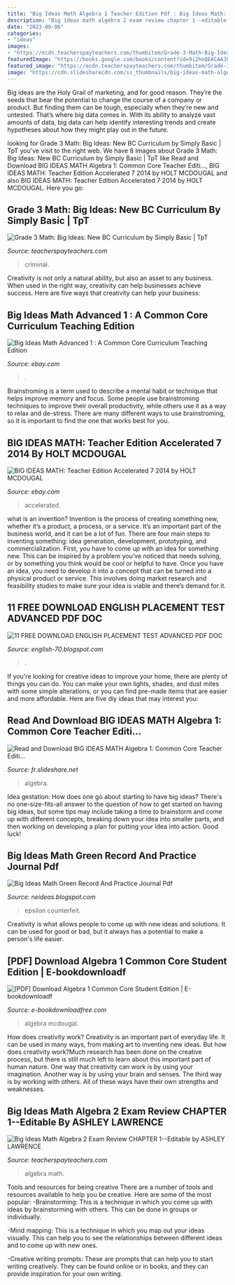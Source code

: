 ```yaml
---
title: "Big Ideas Math Algebra 1 Teacher Edition Pdf : Big Ideas Math: Teacher Edition Accelerated 7 2014 By Holt Mcdougal"
description: "Big ideas math algebra 2 exam review chapter 1--editable by ashley lawrence"
date: "2023-09-06"
categories:
- "ideas"
images:
- "https://ecdn.teacherspayteachers.com/thumbitem/Grade-3-Math-Big-Ideas-New-BC-Curriculum-3061072-1508095711/original-3061072-4.jpg"
featuredImage: "https://books.google.com/books/content?id=9i2hnQEACAAJ&amp;printsec=frontcover&amp;img=1&amp;zoom=1&amp;source=gbs_api"
featured_image: "https://ecdn.teacherspayteachers.com/thumbitem/Grade-3-Math-Big-Ideas-New-BC-Curriculum-3061072-1508095711/original-3061072-4.jpg"
image: "https://cdn.slidesharecdn.com/ss_thumbnails/big-ideas-math-algebra-1-common-core-teacher-edition-2015-190403161655-thumbnail-4.jpg?cb=1554308228"
---
```



Big ideas are the Holy Grail of marketing, and for good reason. They’re the seeds that bear the potential to change the course of a company or product. But finding them can be tough, especially when they’re new and untested. That’s where big data comes in. With its ability to analyze vast amounts of data, big data can help identify interesting trends and create hypotheses about how they might play out in the future.

	

		
looking for Grade 3 Math: Big Ideas: New BC Curriculum by Simply Basic | TpT you've visit to the right web. We have 8 Images about Grade 3 Math: Big Ideas: New BC Curriculum by Simply Basic | TpT like Read and Download BIG IDEAS MATH Algebra 1: Common Core Teacher Editi…, BIG IDEAS MATH: Teacher Edition Accelerated 7 2014 by HOLT MCDOUGAL and also BIG IDEAS MATH: Teacher Edition Accelerated 7 2014 by HOLT MCDOUGAL. Here you go:
		
    
## Grade 3 Math: Big Ideas: New BC Curriculum By Simply Basic | TpT

<img loading=lazy src="https://ecdn.teacherspayteachers.com/thumbitem/Grade-3-Math-Big-Ideas-New-BC-Curriculum-3061072-1508095711/original-3061072-4.jpg" onerror="this.onerror=null;this.src='https://tse1.mm.bing.net/th?id=OIP.78sqo10crWlT-k_NQP8nHgAAAA&amp;pid=15.1';" alt="Grade 3 Math: Big Ideas: New BC Curriculum by Simply Basic | TpT">

_Source: teacherspayteachers.com_

>criminal. 

	

Creativity is not only a natural ability, but also an asset to any business. When used in the right way, creativity can help businesses achieve success. Here are five ways that creativity can help your business: 

    
## Big Ideas Math Advanced 1 : A Common Core Curriculum Teaching Edition

<img loading=lazy src="https://i.ebayimg.com/images/g/hTUAAOSwvndfbmfN/s-l640.jpg" onerror="this.onerror=null;this.src='https://tse2.mm.bing.net/th?id=OIP.eowBOPXh-y-UmS1-S4ha9AHaG9&amp;pid=15.1';" alt="Big Ideas Math Advanced 1 : A Common Core Curriculum Teaching Edition">

_Source: ebay.com_

>. 

	

Brainstroming is a term used to describe a mental habit or technique that helps improve memory and focus. Some people use brainstroming techniques to improve their overall productivity, while others use it as a way to relax and de-stress. There are many different ways to use brainstroming, so it is important to find the one that works best for you.

    
## BIG IDEAS MATH: Teacher Edition Accelerated 7 2014 By HOLT MCDOUGAL

<img loading=lazy src="https://productimages.worldofbooks.com/1608405257.jpg" onerror="this.onerror=null;this.src='https://tse2.mm.bing.net/th?id=OIP.Wz1gS4pqlRHbabjUqFF8XgAAAA&amp;pid=15.1';" alt="BIG IDEAS MATH: Teacher Edition Accelerated 7 2014 by HOLT MCDOUGAL">

_Source: ebay.com_

>accelerated. 

	

what is an invention?
Invention is the process of creating something new, whether it’s a product, a process, or a service. It’s an important part of the business world, and it can be a lot of fun.
There are four main steps to inventing something: idea generation, development, prototyping, and commercialization. First, you have to come up with an idea for something new. This can be inspired by a problem you’ve noticed that needs solving, or by something you think would be cool or helpful to have. Once you have an idea, you need to develop it into a concept that can be turned into a physical product or service. This involves doing market research and feasibility studies to make sure your idea is viable and there’s demand for it.

    
## 11 FREE DOWNLOAD ENGLISH PLACEMENT TEST ADVANCED PDF DOC

<img loading=lazy src="https://lh6.googleusercontent.com/proxy/ctjubCMXeU_WMAFm-qzZVe8PEcB3xIjmXWCrJVRKC2OHCZHDzBYCtJ_R_-V1WxeJ82hhIvjNX5XoI2kptYBSQa2eYgj4GZQrV4GpjrIA4Q-Cx3a9sSuZWo4UggEnFD_GPqrzmPE=w1200-h630-p-k-no-nu" onerror="this.onerror=null;this.src='https://tse2.mm.bing.net/th?id=OIP.6muHZhI4sNyUs0nnGA5KSAHaGz&amp;pid=15.1';" alt="11 FREE DOWNLOAD ENGLISH PLACEMENT TEST ADVANCED PDF DOC">

_Source: english-70.blogspot.com_

>. 

	

If you're looking for creative ideas to improve your home, there are plenty of things you can do. You can make your own lights, shades, and dust mites with some simple alterations, or you can find pre-made items that are easier and more affordable. Here are five diy ideas that may interest you: 

    
## Read And Download BIG IDEAS MATH Algebra 1: Common Core Teacher Editi…

<img loading=lazy src="https://cdn.slidesharecdn.com/ss_thumbnails/big-ideas-math-algebra-1-common-core-teacher-edition-2015-190403161655-thumbnail-4.jpg?cb=1554308228" onerror="this.onerror=null;this.src='https://tse2.mm.bing.net/th?id=OIP.vI09Q8WdtIUQVeweS_Bl1gHaKe&amp;pid=15.1';" alt="Read and Download BIG IDEAS MATH Algebra 1: Common Core Teacher Editi…">

_Source: fr.slideshare.net_

>algebra. 

	

Idea gestation: How does one go about starting to have big ideas?
There's no one-size-fits-all answer to the question of how to get started on having big ideas, but some tips may include taking a time to brainstorm and come up with different concepts, breaking down your idea into smaller parts, and then working on developing a plan for putting your idea into action. Good luck!

    
## Big Ideas Math Green Record And Practice Journal Pdf

<img loading=lazy src="https://www.epsilontheory.com/wp-content/uploads/Salem-8_19.png" onerror="this.onerror=null;this.src='https://tse4.mm.bing.net/th?id=OIP.aOwKTTzN4i-Zga4aW8qmNwHaDP&amp;pid=15.1';" alt="Big Ideas Math Green Record And Practice Journal Pdf">

_Source: neideas.blogspot.com_

>epsilon counterfeit. 

	

Creativity is what allows people to come up with new ideas and solutions. It can be used for good or bad, but it always has a potential to make a person's life easier.

    
## [PDF] Download Algebra 1 Common Core Student Edition | E-bookdownloadf

<img loading=lazy src="https://books.google.com/books/content?id=9i2hnQEACAAJ&amp;printsec=frontcover&amp;img=1&amp;zoom=1&amp;source=gbs_api" onerror="this.onerror=null;this.src='https://tse2.mm.bing.net/th?id=OIP.6jWUA6C89xyo9E4Ec9XkXwAAAA&amp;pid=15.1';" alt="[PDF] Download Algebra 1 Common Core Student Edition | E-bookdownloadf">

_Source: e-bookdownloadfree.com_

>algebra mcdougal. 

	

How does creativity work?
Creativity is an important part of everyday life. It can be used in many ways, from making art to inventing new ideas. But how does creativity work?Much research has been done on the creative process, but there is still much left to learn about this important part of human nature. One way that creativity can work is by using your imagination. Another way is by using your brain and senses. The third way is by working with others. All of these ways have their own strengths and weaknesses.

    
## Big Ideas Math Algebra 2 Exam Review CHAPTER 1--Editable By ASHLEY LAWRENCE

<img loading=lazy src="https://ecdn.teacherspayteachers.com/thumbitem/Big-Ideas-Math-Algebra-2-Exam-Review-CHAPTER-1-5063857-1579716322/original-5063857-1.jpg" onerror="this.onerror=null;this.src='https://tse4.mm.bing.net/th?id=OIP.kA4hDbyk-pl8kHwGhk0UJQAAAA&amp;pid=15.1';" alt="Big Ideas Math Algebra 2 Exam Review CHAPTER 1--Editable by ASHLEY LAWRENCE">

_Source: teacherspayteachers.com_

>algebra math. 

	

Tools and resources for being creative
There are a number of tools and resources available to help you be creative. Here are some of the most popular:
-Brainstorming: This is a technique in which you come up with ideas by brainstorming with others. This can be done in groups or individually.

-Mind mapping: This is a technique in which you map out your ideas visually. This can help you to see the relationships between different ideas and to come up with new ones.

-Creative writing prompts: These are prompts that can help you to start writing creatively. They can be found online or in books, and they can provide inspiration for your own writing.

